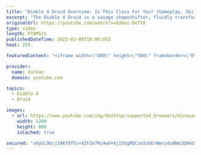 ```yaml
---
title: "Diablo 4 Druid Overview: Is This Class For You? (Gameplay, Skills, Traits)"
excerpt: "The Diablo 4 Druid is a savage shapeshifter, fluidly transforming between forms of a powerful bear or vicious werewolf all while ..."
originalUrl: https://youtube.com/watch?v=D2mui-DeTt8
type: video
length: PT8M51S
publishedDateTime: 2023-03-08T18:00:05Z
heat: 255

featuredContent: "<iframe width=\"800\" height=\"500\" frameborder=\"0\" src=\"https://www.youtube.com/embed/D2mui-DeTt8\" allow=\"accelerometer; autoplay; encrypted-media; gyroscope; picture-in-picture\" allowfullscreen></iframe>"

provider:
  name: Vulkan
  domain: youtube.com

topics:
  - Diablo 4
  - Druid

images:
  - url: https://www.youtube.com/img/desktop/supported_browsers/dinosaur.png
    width: 1200
    height: 800
    isCached: true

secured: "v8yGL9bcj2ARfDfEs+8IFZe7Mz4wU+8jIVUgMQCzmIuhErWmxjdu8NmJQ94U5gfzfhGmO+JQziw9F1yzMFq2r75aZ0/4q4cSbAo4A/UP2zHqVc5o53OiowpmEF3EUCrBZ+W4QLJdcLrj8dUlsKEe1jld1odzMhNkdYf+widtGgxEEdhHnGzh1DdvxFdyVu+byPlSsf0xpREdmJlNwSXCyy2VvVHSobr2V+MS1yOLYkJWtIdkqf3FjcJVPb/R6gp4vUEQcYmY89e/Kly1PyRK5eIiffIB1EPpGoHyOOyYlYuMm5JvSQaqAKUy2Kqj9MfgYu/gvGd862SoMrHEh/dOqVNhgSP6Zq2Q7eGUaDbpRoh4uZcK9OO2kI0TARwXvFUrZ69DjG1SncyvxvCr8rtvGwrfhyNwrJCh276X2yPdF1Kgb5Qv1TB9ISCCwP1FhyWX;P3wCXMV+5w2PpcvpRC9I+Q=="
---
```


